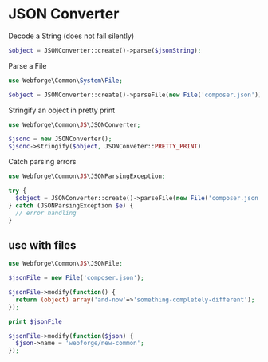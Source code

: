 # JSON Converter

Decode a String (does not fail silently)

```php
$object = JSONConverter::create()->parse($jsonString);
```

Parse a File
```php
use Webforge\Common\System\File;

$object = JSONConverter::create()->parseFile(new File('composer.json'));
```

Stringify an object in pretty print
```php
use Webforge\Common\JS\JSONConverter;

$jsonc = new JSONConverter();
$jsonc->stringify($object, JSONConveter::PRETTY_PRINT)
```

Catch parsing errors
```php
use Webforge\Common\JS\JSONParsingException;

try {
  $object = JSONConverter::create()->parseFile(new File('composer.json'));
} catch (JSONParsingException $e) {
  // error handling
}
```

## use with files
```php
use Webforge\Common\JS\JSONFile;

$jsonFile = new File('composer.json');

$jsonFile->modify(function() {
  return (object) array('and-now'=>'something-completely-different');
});

print $jsonFile
```

```php
$jsonFile->modify(function($json) {
  $json->name = 'webforge/new-common';
});
```
